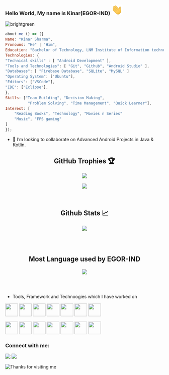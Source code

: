 ### Hello World, My name is Kinar(EGOR-IND) <img src="https://github.com/ABSphreak/ABSphreak/blob/master/gifs/Hi.gif" width="35px"> 
![brightgreen](https://komarev.com/ghpvc/?username=deepak-prajapatii)<br/>


```js
about me () => ({
Name: "Kinar Sharma",
Pronouns: "He" | "Him",
Education: "Bachelor of Technology, LNM Institute of Information technology, Jaipur, India",
Technologies: {
"Technical skills" : [ "Android Development" ],
"Tools and Technologies": [ "Git", "Github", "Android Studio" ],
"Databases": [ "Firebase Database", "SQLite", "MySQL" ]
"Operating System": ["Ubuntu"],
"Editors": ["VSCode"],
"IDE": ["Eclipse"],
},
Skills: ["Team Building", "Decision Making",
          "Problem Solving", "Time Management", "Quick Learner"],
Interest: [
    "Reading Books", "Technology", "Movies n Series"
    "Music", "FPS gaming" 
]
});
```
- 👯 I’m looking to collaborate on Advanced Android Projects in Java & Kotlin.

 <h2> <summary align="center">GitHub Trophies 🏆</summary></h2>
<p align="center">
  <a href="https://github.com/ryo-ma/github-profile-trophy" target="_blank">
    <img src="https://github-profile-trophy.vercel.app/?username=EGOR-IND&theme=gruvbox"/>
  </a>
</p>

<p align="center">
  <a>
   <img src="https://github-readme-streak-stats.herokuapp.com/?user=EGOR-IND&theme=dark&hide_border=true"/>
</p>
<br/>  
  
<h2><summary align="center">Github Stats 📈</summary></h2>
<p align="center">
<img align="center" src="https://github-readme-stats-omega-umber.vercel.app/api?username=EGOR-IND&show_icons=true&count_private=true&theme=radical">
</p>
<br>
<br/>

<h2><summary align="center">Most Language used by EGOR-IND</summary></h2>
<p align="center">
<img align="center" src="https://github-readme-stats.vercel.app/api/top-langs/?username=EGOR-IND&hide=scss&layout=compact&theme=tokyonight">
</p>
<br>
<br/>

- Tools, Framework and Technoogies which I have worked on

<code><img height="40" width="40" src="https://git-scm.com/images/logos/downloads/Git-Icon-1788C.png"></code>
<code><img height="40" width="40" src="https://2.bp.blogspot.com/-tzm1twY_ENM/XlCRuI0ZkRI/AAAAAAAAOso/BmNOUANXWxwc5vwslNw3WpjrDlgs9PuwQCLcBGAsYHQ/s1600/pasted%2Bimage%2B0.png"></code>
<code><img height="40" width="40" src="https://i.pinimg.com/originals/e9/94/61/e99461fdd5b3db8bdb3081d8acf5e524.png"></code>
<code><img height="40" width="40" src="https://github.githubassets.com/images/modules/logos_page/GitHub-Mark.png"></code>
<code><img height="40" width="40" src="https://cdn.freebiesupply.com/logos/large/2x/eclipse-11-logo-png-transparent.png"></code>
<code><img height="40" width="40" src="https://www.gstatic.com/devrel-devsite/prod/v9d82702993bc22f782b7874a0f933b5e39c1f0889acab7d1fce0d6deb8e0f63d/cloud/images/favicons/onecloud/apple-icon.png"></code>
<code><img height="40" width="40" src="https://encrypted-tbn0.gstatic.com/images?q=tbn:ANd9GcR07i96uVvacjYBZn2Hanb8yikQLgOTtTdZvA&usqp=CAU"></code>

<code><img height="40" width="40" src="https://seeklogo.com/images/M/mysql-logo-69B39F7D18-seeklogo.com.png"></code>
<code><img height="40" width="40" src="https://upload.wikimedia.org/wikipedia/commons/thumb/3/38/SQLite370.svg/1200px-SQLite370.svg.png"></code>
<code><img height="40" width="40" src="https://user-images.githubusercontent.com/674621/71187801-14e60a80-2280-11ea-94c9-e56576f76baf.png"></code>
<code><img height="40" width="40" src="https://miro.medium.com/max/3840/1*_qZn_GHiB991DUzWJ2aQog.jpeg"></code>
<code><img height="40" width="40" src="https://miro.medium.com/max/2560/1*ixBILv0Ox0ht6ktGXn-jdw.png"></code>
<code><img height="40" width="40" src="https://miro.medium.com/proxy/1*TB8U_zc34XG2qk1LeOBdPA.jpeg"></code>
<code><img height="40" width="40" src="https://www.appbrain.com/stats/libraries/square-icon/google_gson.png"></code>

### Connect with me:
[<img src="https://img.shields.io/badge/linkedin-%230077B5.svg?&style=for-the-badge&logo=linkedin&logoColor=white" />](https://www.linkedin.com/in/kinar-sharma-a39b45190/)
[<img src = "https://img.shields.io/badge/twitter-%2320A1F1.svg?&style=for-the-badge&logo=twitter&logoColor=white">](https://twitter.com/kinar_sharma)

<img height="120" alt="Thanks for visiting me" width="100%" src="https://raw.githubusercontent.com/BrunnerLivio/brunnerlivio/master/images/marquee.svg" />
